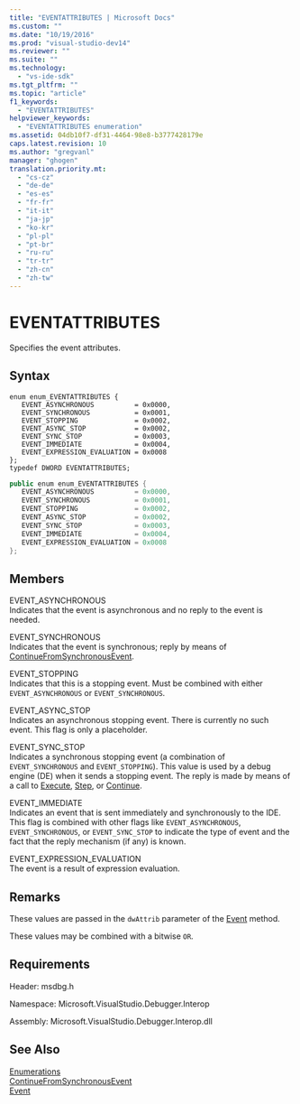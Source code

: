 ```yaml
---
title: "EVENTATTRIBUTES | Microsoft Docs"
ms.custom: ""
ms.date: "10/19/2016"
ms.prod: "visual-studio-dev14"
ms.reviewer: ""
ms.suite: ""
ms.technology: 
  - "vs-ide-sdk"
ms.tgt_pltfrm: ""
ms.topic: "article"
f1_keywords: 
  - "EVENTATTRIBUTES"
helpviewer_keywords: 
  - "EVENTATTRIBUTES enumeration"
ms.assetid: 04db10f7-df31-4464-98e8-b3777428179e
caps.latest.revision: 10
ms.author: "gregvanl"
manager: "ghogen"
translation.priority.mt: 
  - "cs-cz"
  - "de-de"
  - "es-es"
  - "fr-fr"
  - "it-it"
  - "ja-jp"
  - "ko-kr"
  - "pl-pl"
  - "pt-br"
  - "ru-ru"
  - "tr-tr"
  - "zh-cn"
  - "zh-tw"
---
```

# EVENTATTRIBUTES
Specifies the event attributes.  
  
## Syntax  
  
```cpp#  
enum enum_EVENTATTRIBUTES {   
   EVENT_ASYNCHRONOUS          = 0x0000,  
   EVENT_SYNCHRONOUS           = 0x0001,  
   EVENT_STOPPING              = 0x0002,  
   EVENT_ASYNC_STOP            = 0x0002,  
   EVENT_SYNC_STOP             = 0x0003,  
   EVENT_IMMEDIATE             = 0x0004,  
   EVENT_EXPRESSION_EVALUATION = 0x0008  
};  
typedef DWORD EVENTATTRIBUTES;  
```  
  
```c#  
public enum enum_EVENTATTRIBUTES {   
   EVENT_ASYNCHRONOUS          = 0x0000,  
   EVENT_SYNCHRONOUS           = 0x0001,  
   EVENT_STOPPING              = 0x0002,  
   EVENT_ASYNC_STOP            = 0x0002,  
   EVENT_SYNC_STOP             = 0x0003,  
   EVENT_IMMEDIATE             = 0x0004,  
   EVENT_EXPRESSION_EVALUATION = 0x0008  
};  
```  
  
## Members  
 EVENT_ASYNCHRONOUS  
 Indicates that the event is asynchronous and no reply to the event is needed.  
  
 EVENT_SYNCHRONOUS  
 Indicates that the event is synchronous; reply by means of [ContinueFromSynchronousEvent](../extensibility-debugger-reference/idebugengine2--continuefromsynchronousevent.md).  
  
 EVENT_STOPPING  
 Indicates that this is a stopping event. Must be combined with either `EVENT_ASYNCHRONOUS` or `EVENT_SYNCHRONOUS`.  
  
 EVENT_ASYNC_STOP  
 Indicates an asynchronous stopping event. There is currently no such event. This flag is only a placeholder.  
  
 EVENT_SYNC_STOP  
 Indicates a synchronous stopping event (a combination of `EVENT_SYNCHRONOUS` and `EVENT_STOPPING`). This value is used by a debug engine (DE) when it sends a stopping event. The reply is made by means of a call to [Execute](../extensibility-debugger-reference/idebugprogram2--execute.md), [Step](../extensibility-debugger-reference/idebugprogram2--step.md), or [Continue](../extensibility-debugger-reference/idebugprogram2--continue.md).  
  
 EVENT_IMMEDIATE  
 Indicates an event that is sent immediately and synchronously to the IDE. This flag is combined with other flags like `EVENT_ASYNCHRONOUS`, `EVENT_SYNCHRONOUS`, or `EVENT_SYNC_STOP` to indicate the type of event and the fact that the reply mechanism (if any) is known.  
  
 EVENT_EXPRESSION_EVALUATION  
 The event is a result of expression evaluation.  
  
## Remarks  
 These values are passed in the `dwAttrib` parameter of the [Event](../extensibility-debugger-reference/idebugeventcallback2--event.md) method.  
  
 These values may be combined with a bitwise `OR`.  
  
## Requirements  
 Header: msdbg.h  
  
 Namespace: Microsoft.VisualStudio.Debugger.Interop  
  
 Assembly: Microsoft.VisualStudio.Debugger.Interop.dll  
  
## See Also  
 [Enumerations](../extensibility-debugger-reference/enumerations--visual-studio-debugging-.md)   
 [ContinueFromSynchronousEvent](../extensibility-debugger-reference/idebugengine2--continuefromsynchronousevent.md)   
 [Event](../extensibility-debugger-reference/idebugeventcallback2--event.md)